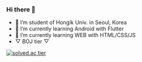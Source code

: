 ### Hi there 👋
- 🔭 I’m student of Hongik Univ. in Seoul, Korea
- 🌱 I’m currently learning Android with Flutter
- 🌱 I’m currently learning WEB with HTML/CSS/JS
- ▽  BOJ tier  ▽ 

[![solved.ac tier](http://mazassumnida.wtf/api/generate_badge?boj=kckc0608)](https://solved.ac/kckc0608)
